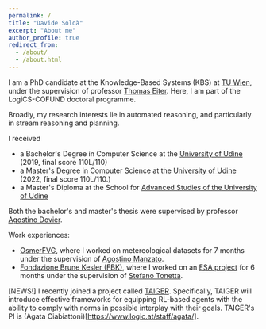 ```yaml
---
permalink: /
title: "Davide Soldà"
excerpt: "About me"
author_profile: true
redirect_from: 
  - /about/
  - /about.html
---
```



I am a PhD candidate at the Knowledge-Based Systems (KBS) at [TU Wien](https://www.tuwien.at/en/), under the supervision of professor [Thomas Eiter](http://www.kr.tuwien.ac.at/staff/eiter/). Here, I am part of the LogiCS-COFUND doctoral programme.

Broadly, my research interests lie in automated reasoning, and particularly in stream reasoning and planning.

I received
- a Bachelor's Degree in Computer Science at the [University of Udine](https://www.uniud.it/en) (2019, final score 110L/110)
- a Master's Degree in Computer Science at the [University of Udine](https://www.uniud.it/en) (2022, final score 110L/110.)
- a Master's Diploma at the School for [Advanced Studies of the University of Udine](https://scuolasuperiore.uniud.it/?set_language=en) 

Both the bachelor's and master's thesis were supervised by professor [Agostino Dovier](http://users.dimi.uniud.it/~agostino.dovier/).

Work experiences:
- [OsmerFVG](https://www.osmer.fvg.it/home.php?ln=-en), where I worked on metereological datasets for 7 months under the supervision of [Agostino Manzato](https://digilander.libero.it/agostino.manzato/).
- [Fondazione Brune Kesler (FBK)](https://www.fbk.eu/en/), where I worked on an [ESA project](https://es.fbk.eu/index.php/projects/robdt/) for 6 months under the supervision of [Stefano Tonetta](https://es.fbk.eu/?author_name=stefano-tonetta).

[NEWS!] I recently joined a project called [TAIGER](https://taiger.logic.at/). Specifically, TAIGER will introduce effective frameworks for equipping RL-based agents with the ability to comply with norms in possible interplay with their goals. TAIGER's PI is (Agata Ciabiattoni)[https://www.logic.at/staff/agata/].